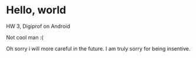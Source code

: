 # Hello, world

HW 3, Digiprof on Android


Not cool man :( 

Oh sorry i will more careful in the future. I am truly sorry for being insentive. 
